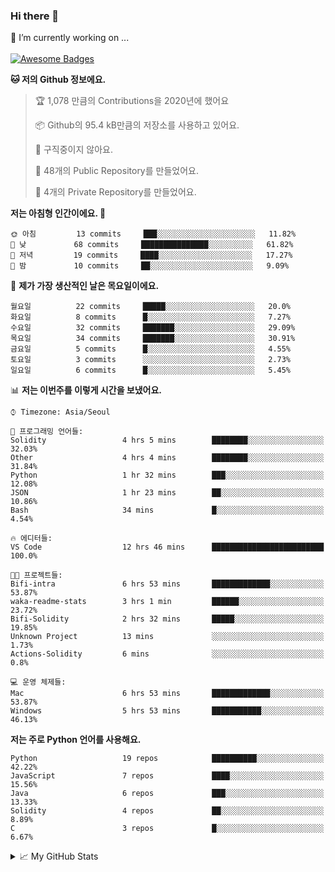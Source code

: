 ### Hi there 👋 
🔭 I’m currently working on ... </br></br>
[![Awesome Badges](https://img.shields.io/badge/Introduce-EN-green.svg)](https://github.com/tlatkdgus1/tlatkdgus1/blob/main/README.md.en)

<!--START_SECTION:waka-->
**🐱 저의 Github 정보에요.** 

> 🏆 1,078 만큼의 Contributions을 2020년에 했어요
 > 
> 📦 Github의 95.4 kB만큼의 저장소를 사용하고 있어요. 
 > 
> 🚫 구직중이지 않아요.
 > 
> 📜 48개의 Public Repository를 만들었어요. 
 > 
> 🔑 4개의 Private Repository를 만들었어요.  

**저는 아침형 인간이에요. 🐤** 

```text
🌞 아침         13 commits     ███░░░░░░░░░░░░░░░░░░░░░░   11.82% 
🌆 낮　         68 commits     ███████████████░░░░░░░░░░   61.82% 
🌃 저녁         19 commits     ████░░░░░░░░░░░░░░░░░░░░░   17.27% 
🌙 밤　         10 commits     ██░░░░░░░░░░░░░░░░░░░░░░░   9.09%

```
📅 **제가 가장 생산적인 날은 목요일이에요.** 

```text
월요일          22 commits     █████░░░░░░░░░░░░░░░░░░░░   20.0% 
화요일          8 commits      █░░░░░░░░░░░░░░░░░░░░░░░░   7.27% 
수요일          32 commits     ███████░░░░░░░░░░░░░░░░░░   29.09% 
목요일          34 commits     ███████░░░░░░░░░░░░░░░░░░   30.91% 
금요일          5 commits      █░░░░░░░░░░░░░░░░░░░░░░░░   4.55% 
토요일          3 commits      ░░░░░░░░░░░░░░░░░░░░░░░░░   2.73% 
일요일          6 commits      █░░░░░░░░░░░░░░░░░░░░░░░░   5.45%

```


📊 **저는 이번주를 이렇게 시간을 보냈어요.** 

```text
⌚︎ Timezone: Asia/Seoul

💬 프로그래밍 언어들: 
Solidity                 4 hrs 5 mins        ████████░░░░░░░░░░░░░░░░░   32.03% 
Other                    4 hrs 4 mins        ████████░░░░░░░░░░░░░░░░░   31.84% 
Python                   1 hr 32 mins        ███░░░░░░░░░░░░░░░░░░░░░░   12.08% 
JSON                     1 hr 23 mins        ██░░░░░░░░░░░░░░░░░░░░░░░   10.86% 
Bash                     34 mins             █░░░░░░░░░░░░░░░░░░░░░░░░   4.54%

🔥 에디터들: 
VS Code                  12 hrs 46 mins      █████████████████████████   100.0%

🐱‍💻 프로젝트들: 
Bifi-intra               6 hrs 53 mins       █████████████░░░░░░░░░░░░   53.87% 
waka-readme-stats        3 hrs 1 min         ██████░░░░░░░░░░░░░░░░░░░   23.72% 
Bifi-Solidity            2 hrs 32 mins       █████░░░░░░░░░░░░░░░░░░░░   19.85% 
Unknown Project          13 mins             ░░░░░░░░░░░░░░░░░░░░░░░░░   1.73% 
Actions-Solidity         6 mins              ░░░░░░░░░░░░░░░░░░░░░░░░░   0.8%

💻 운영 체제들: 
Mac                      6 hrs 53 mins       █████████████░░░░░░░░░░░░   53.87% 
Windows                  5 hrs 53 mins       ███████████░░░░░░░░░░░░░░   46.13%

```

**저는 주로 Python 언어를 사용해요.** 

```text
Python                   19 repos            ██████████░░░░░░░░░░░░░░░   42.22% 
JavaScript               7 repos             ████░░░░░░░░░░░░░░░░░░░░░   15.56% 
Java                     6 repos             ███░░░░░░░░░░░░░░░░░░░░░░   13.33% 
Solidity                 4 repos             ██░░░░░░░░░░░░░░░░░░░░░░░   8.89% 
C                        3 repos             █░░░░░░░░░░░░░░░░░░░░░░░░   6.67%

```



<!--END_SECTION:waka-->

<details>
<summary>📈 My GitHub Stats</summary>
<p align="center"> <img src="https://github-readme-stats.vercel.app/api?username=tlatkdgus1&show_icons=true" alt="tlatkdgus1" />
</details>
